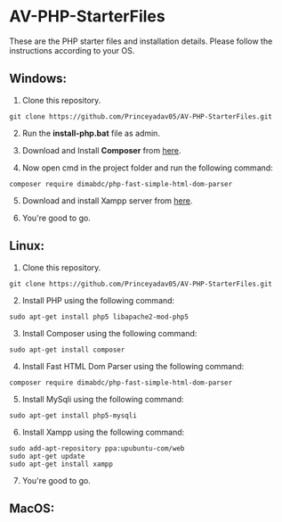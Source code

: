 # AV-PHP-StarterFiles

These are the PHP starter files and installation details.
Please follow the instructions according to your OS.

## Windows:

1. Clone this repository.
```
git clone https://github.com/Princeyadav05/AV-PHP-StarterFiles.git
```

2. Run the **install-php.bat** file as admin.

3. Download and Install **Composer** from [here](https://getcomposer.org/Composer-Setup.exe).

4. Now open cmd in the project folder and run the following command:
```
composer require dimabdc/php-fast-simple-html-dom-parser
```

5. Download and install Xampp server from [here](https://www.apachefriends.org/xampp-files/5.6.32/xampp-win32-5.6.32-0-VC11-installer.exe).

6. You're good to go.

## Linux:

1. Clone this repository.
```
git clone https://github.com/Princeyadav05/AV-PHP-StarterFiles.git
```

2. Install PHP using the following command:
```
sudo apt-get install php5 libapache2-mod-php5
```

3. Install Composer using the following command:
```
sudo apt-get install composer
```

4. Install Fast HTML Dom Parser using the following command:
```
composer require dimabdc/php-fast-simple-html-dom-parser
```

5. Install MySqli using the following command:
```
sudo apt-get install php5-mysqli
```

6. Install Xampp using the following command:
```
sudo add-apt-repository ppa:upubuntu-com/web
sudo apt-get update
sudo apt-get install xampp
```
7. You're good to go.


## MacOS:
